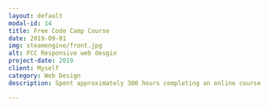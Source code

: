 ```yaml
---
layout: default
modal-id: 14
title: Free Code Camp Course
date: 2019-09-01
img: steamengine/front.jpg
alt: FCC Responsive web desgin
project-date: 2019
client: Myself
category: Web Design
description: Spent approximately 300 hours completing an online course in Responsive web design on FreeCodeCamp. Completed assessment following completion of the course designing 5 differenet wed pages that had to meet the responsive criteria set out by the course. All pages and accompanying code can be viewed on my CodePen dashboard.

---
```

